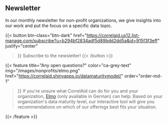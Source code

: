 ## Newsletter

In our monthly newsletter for non-profit organizations, we give insights into our work and put the focus on a specific data topic.

{{< button 
    btn-class="btn-dark"
    href="https://correlaid.us12.list-manage.com/subscribe?u=b294bf2834adf5d89bdd2dd5a&id=915f3f3eff"
    justify="center"
>}}
Subscribe to the newsletter!
{{< /button >}}

{{< feature 
    title="Any open questions?" 
    color="ca-grey-text"
    img="/images/nonprofits/elmo.png"
    href="https://correlaid.shinyapps.io/datamaturitymodel/"
    order="order-md-1"
>}}
If you're unsure what CorrelAid can do for you and your organization, [Elmo](https://correlaid.shinyapps.io/datamaturitymodel/) (only available in German) can help: Based on your organization's data maturity level, our interactive tool will give you recommendations on which of our offerings best fits your situation.


{{< /feature >}}